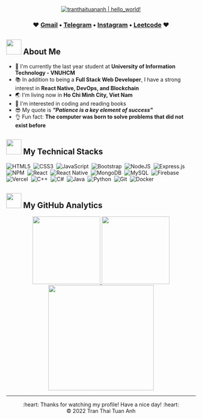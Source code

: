 <p align="center">
  <a href="https://github.com/tranthaituananh"><img src="https://readme-typing-svg.herokuapp.com?font=SF+Mono&size=50&duration=2311&pause=500&color=80cbc4&center=true&vCenter=true&width=700&height=100&lines=%F0%9F%91%8B+Hello+World+!+;I'm+Tr%E1%BA%A7n+Th%C3%A1i+Tu%E1%BA%A5n+Anh" alt="tranthaituananh | hello_world!" /></a>
</p> 
<h3 align="center"> ♥️ <a href="mailto:tranthaituananh27@gmail.com">Gmail</a> • <a href="https://t.me/tuananh2705">Telegram</a> • <a href="https://www.instagram.com/ta.2705__">Instagram</a> • <a href="https://leetcode.com/tranthaituananh/">Leetcode</a> ♥️ </h3>  

### <h2> <img src="https://raw.githubusercontent.com/nixin72/nixin72/master/wave.gif" width="40px" height="40px"></img> About Me </h2>
- :school: I'm currently the last year student at **University of Information Technology - VNUHCM**
- :books: In addition to being a **Full Stack Web Developer**, I have a strong interest in **React Native, DevOps, and Blockchain**
- :earth_asia: I'm living now in **Ho Chi Minh City, Viet Nam**
- :monocle_face: I'm interested in coding and reading books
- :sunglasses: My quote is ***"Patience is a key element of success"*** 
- :ok_hand: Fun fact: **The computer was born to solve problems that did not exist before**

### <h2> <img src="https://media2.giphy.com/media/QssGEmpkyEOhBCb7e1/giphy.gif?cid=ecf05e47a0n3gi1bfqntqmob8g9aid1oyj2wr3ds3mg700bl&rid=giphy.gif" width="40px" height="40px"> My Technical Stacks </h2>  
![HTML5](https://img.shields.io/badge/html5-%23E34F26.svg?style=for-the-badge&logo=html5&logoColor=white)&nbsp;
![CSS3](https://img.shields.io/badge/css3-%231572B6.svg?style=for-the-badge&logo=css3&logoColor=white)&nbsp;
![JavaScript](https://img.shields.io/badge/JavaScript-%23323330.svg?style=for-the-badge&logo=javascript&logoColor=%23F7DF1E)&nbsp;
![Bootstrap](https://img.shields.io/badge/bootstrap-%23563D7C.svg?style=for-the-badge&logo=bootstrap&logoColor=white)&nbsp;
![NodeJS](https://img.shields.io/badge/node.js-6DA55F?style=for-the-badge&logo=node.js&logoColor=white)&nbsp;
![Express.js](https://img.shields.io/badge/express.js-%23404d59.svg?style=for-the-badge&logo=express&logoColor=%2361DAFB)&nbsp;
![NPM](https://img.shields.io/badge/NPM-%23000000.svg?style=for-the-badge&logo=npm&logoColor=white)&nbsp;
![React](https://img.shields.io/badge/react-%2320232a.svg?style=for-the-badge&logo=react&logoColor=%2361DAFB)&nbsp;
![React Native](https://img.shields.io/badge/react_native-%2320232a.svg?style=for-the-badge&logo=react&logoColor=%2361DAFB)&nbsp;
![MongoDB](https://img.shields.io/badge/MongoDB-%234ea94b.svg?style=for-the-badge&logo=mongodb&logoColor=white)&nbsp;
![MySQL](https://img.shields.io/badge/mysql-%2300f.svg?style=for-the-badge&logo=mysql&logoColor=white)&nbsp;
![Firebase](https://img.shields.io/badge/Firebase-039BE5?style=for-the-badge&logo=Firebase&logoColor=white)&nbsp;
![Vercel](https://img.shields.io/badge/vercel-%23000000.svg?style=for-the-badge&logo=vercel&logoColor=white)&nbsp;
![C++](https://img.shields.io/badge/c++-%2300599C.svg?style=for-the-badge&logo=c%2B%2B&logoColor=white)&nbsp;
![C#](https://img.shields.io/badge/c%23-%23239120.svg?style=for-the-badge&logo=c-sharp&logoColor=white)&nbsp;
![Java](https://img.shields.io/badge/java-%23ED8B00.svg?style=for-the-badge&logo=java&logoColor=white)&nbsp;
![Python](https://img.shields.io/badge/python-3670A0?style=for-the-badge&logo=python&logoColor=ffdd54)&nbsp;
![Git](https://img.shields.io/badge/git-%23F05033.svg?style=for-the-badge&logo=git&logoColor=white)&nbsp;
![Docker](https://img.shields.io/badge/docker-%230db7ed.svg?style=for-the-badge&logo=docker&logoColor=white)&nbsp;

### <h2> <img src="https://media0.giphy.com/media/cNZqrH5IzOG0xrlWks/giphy.gif?cid=ecf05e47map255q427en9uprqc1sb0unjq5k4fnqg5pmhhs4&rid=giphy.gif&ct=s" width="40px" height="40px"> My GitHub Analytics </h2> 
<div align="center">
  <a href="https://github.com/tranthaituananh">
    <img height="180em" src="https://streak-stats.demolab.com/?user=tranthaituananh&theme=material&date_format=j/n/Y">
    <img height="180em" src="https://github-readme-stats.vercel.app/api/top-langs/?username=tranthaituananh&langs_count=8&layout=compact&hide=java&title_color=ffab91&text_color=80cbc4&bg_color=263238" />
    <img height="280em" src="https://activity-graph.herokuapp.com/graph?username=tranthaituananh&bg_color=263238&color=80cbc4&line=80cbc4&point=ffab91">
  </a>
</div>

---
<div align="center">
  :heart: Thanks for watching my profile! Have a nice day! :heart: <br/>
  &copy; 2022 Tran Thai Tuan Anh
</div>
